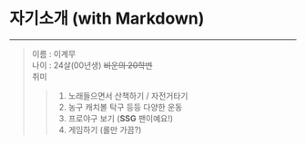 # 자기소개 (with Markdown)
---
> 이름 : 이계무    
나이 : 24살(00년생) ~~비운의 20학번~~   
취미
>    > 1. 노래들으면서 산책하기 / 자전거타기
>    > 2. 농구 캐치볼 탁구 등등 다양한 운동
>    > 3. 프로야구 보기 (**SSG** 팬이예요!)
>    > 4. 게임하기 (롤만 가끔?)
